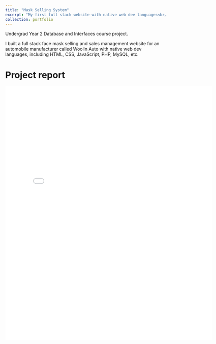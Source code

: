 ```yaml
---
title: "Mask Selling System"
excerpt: "My first full stack website with native web dev languages<br/><br/><img src='/images/mask-selling-system.png' style='zoom: 40%' >"
collection: portfolio
---
```

Undergrad Year 2 Database and Interfaces course project.

I built a full stack face mask selling and sales management website for an automobile manufacturer called Woolin Auto with native web dev languages, including HTML, CSS, JavaScript, PHP, MySQL, etc.


# Project report 
<embed src="{{ site.baseurl }}/files/Project_Mask Selling System.pdf" width="650" height="800" type='application/pdf'>